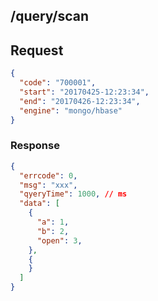 ## /query/scan
## Request

```json
{
  "code": "700001",
  "start": "20170425-12:23:34",
  "end": "20170426-12:23:34",
  "engine": "mongo/hbase"
}
```

### Response
```json
{
  "errcode": 0,
  "msg": "xxx",
  "qyeryTime": 1000, // ms
  "data": [
    {
      "a": 1,
      "b": 2,
      "open": 3,
    },
    {
    }
  ]
}
```
